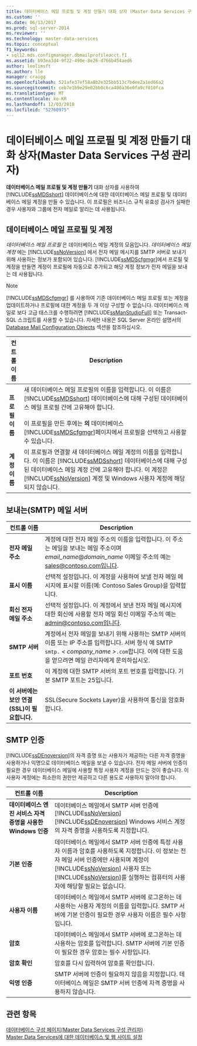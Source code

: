 ```yaml
---
title: 데이터베이스 메일 프로필 및 계정 만들기 대화 상자 (Master Data Services 구성 관리자) | Microsoft Docs
ms.custom: ''
ms.date: 06/13/2017
ms.prod: sql-server-2014
ms.reviewer: ''
ms.technology: master-data-services
ms.topic: conceptual
f1_keywords:
- sql12.mds.configmanager.dbmailprofileacct.f1
ms.assetid: b93ea3d4-9f22-490e-8e26-d766b454aed6
author: leolimsft
ms.author: lle
manager: craigg
ms.openlocfilehash: 521afe37ef58a8b2e325bb513c7bdee2a1ed66a2
ms.sourcegitcommit: ceb7e1b9e29e02bb0c6ca400a36e0fa9cf010fca
ms.translationtype: MT
ms.contentlocale: ko-KR
ms.lasthandoff: 12/03/2018
ms.locfileid: "52760975"
---
```

# <a name="create-database-mail-profile-and-account-dialog-box-master-data-services-configuration-manager"></a>데이터베이스 메일 프로필 및 계정 만들기 대화 상자(Master Data Services 구성 관리자)
  **데이터베이스 메일 프로필 및 계정 만들기** 대화 상자를 사용하여 [!INCLUDE[ssMDSshort](../includes/ssmdsshort-md.md)] 데이터베이스에 대한 데이터베이스 메일 프로필 및 데이터베이스 메일 계정을 만들 수 있습니다. 이 프로필은 비즈니스 규칙 유효성 검사가 실패한 경우 사용자와 그룹에 전자 메일로 알리는 데 사용됩니다.  
  
## <a name="database-mail-profile-and-account"></a>데이터베이스 메일 프로필 및 계정  
 *데이터베이스 메일 프로필* 은 데이터베이스 메일 계정의 모음입니다. *데이터베이스 메일 계정* 에는 [!INCLUDE[ssNoVersion](../includes/ssnoversion-md.md)] 에서 전자 메일 메시지를 SMTP 서버로 보내기 위해 사용하는 정보가 포함되어 있습니다. [!INCLUDE[ssMDScfgmgr](../includes/ssmdscfgmgr-md.md)]에서 프로필 및 계정을 만들면 계정이 프로필에 자동으로 추가되고 해당 계정 정보가 전자 메일을 보내는 데 사용됩니다.  
  
> [!NOTE]  
>  [!INCLUDE[ssMDScfgmgr](../includes/ssmdscfgmgr-md.md)] 를 사용하여 기존 데이터베이스 메일 프로필 또는 계정을 업데이트하거나 프로필에 대한 계정을 두 개 이상 구성할 수 없습니다. 데이터베이스 메일로 보다 고급 태스크를 수행하려면 [!INCLUDE[ssManStudioFull](../includes/ssmanstudiofull-md.md)] 또는 Transact-SQL 스크립트를 사용할 수 있습니다. 자세한 내용은 SQL Server 온라인 설명서의 [Database Mail Configuration Objects](../relational-databases/database-mail/database-mail-configuration-objects.md) 섹션을 참조하십시오.  
  
|컨트롤 이름|Description|  
|------------------|-----------------|  
|**프로필 이름**|새 데이터베이스 메일 프로필의 이름을 입력합니다. 이 이름은 [!INCLUDE[ssMDSshort](../includes/ssmdsshort-md.md)] 데이터베이스에 대해 구성된 데이터베이스 메일 프로필 간에 고유해야 합니다.<br /><br /> 이 프로필을 만든 후에는 **의** 데이터베이스 [!INCLUDE[ssMDScfgmgr](../includes/ssmdscfgmgr-md.md)]페이지에서 프로필을 선택하고 사용할 수 있습니다.|  
|**계정 이름**|이 프로필과 연결할 새 데이터베이스 메일 계정의 이름을 입력합니다. 이 이름은 [!INCLUDE[ssMDSshort](../includes/ssmdsshort-md.md)] 데이터베이스에 대해 구성된 데이터베이스 메일 계정 간에 고유해야 합니다. 이 계정은 [!INCLUDE[ssNoVersion](../includes/ssnoversion-md.md)] 계정 및 Windows 사용자 계정에 해당되지 않습니다.|  
  
## <a name="outgoing-smtp-mail-server"></a>보내는(SMTP) 메일 서버  
  
|컨트롤 이름|Description|  
|------------------|-----------------|  
|**전자 메일 주소**|계정에 대한 전자 메일 주소의 이름을 입력합니다. 이 주소는 메일을 보내는 메일 주소이며 *email_name*@*domain_name* 이메일 주소의 예는 sales@contoso.com입니다.|  
|**표시 이름**|선택적 설정입니다. 이 계정을 사용하여 보낼 전자 메일 메시지에 표시할 이름(예: Contoso Sales Group)을 입력합니다.|  
|**회신 전자 메일 주소**|선택적 설정입니다. 이 계정에서 보낸 전자 메일 메시지에 대한 회신에 사용할 전자 메일 회신 이메일 주소의 예는 admin@contoso.com입니다.|  
|**SMTP 서버**|계정에서 전자 메일을 보내기 위해 사용하는 SMTP 서버의 이름 또는 IP 주소를 입력합니다. 서버 형식 예 SMTP `smtp.` *< company_name >*`.com`합니다. 이에 대한 도움을 얻으려면 메일 관리자에게 문의하십시오.|  
|**포트 번호**|이 계정에 대한 SMTP 서버의 포트 번호를 입력합니다. 기본 SMTP 포트는 25입니다.|  
|**이 서버에는 보안 연결(SSL)이 필요합니다.**|SSL(Secure Sockets Layer)을 사용하여 통신을 암호화합니다.|  
  
## <a name="smtp-authentication"></a>SMTP 인증  
 [!INCLUDE[ssDEnoversion](../includes/ssdenoversion-md.md)]의 자격 증명 또는 사용자가 제공하는 다른 자격 증명을 사용하거나 익명으로 데이터베이스 메일을 보낼 수 있습니다. 전자 메일 서버에 인증이 필요한 경우 데이터베이스 메일에 사용할 특정 사용자 계정을 만드는 것이 좋습니다. 이 사용자 계정에는 최소한의 권한만 제공하고 다른 용도로 사용하지 말아야 합니다.  
  
|컨트롤 이름|Description|  
|------------------|-----------------|  
|**데이터베이스 엔진 서비스 자격 증명을 사용한 Windows 인증**|데이터베이스 메일에서 SMTP 서버 인증에 [!INCLUDE[ssNoVersion](../includes/ssnoversion-md.md)] [!INCLUDE[ssDEnoversion](../includes/ssdenoversion-md.md)] Windows 서비스 계정의 자격 증명을 사용하도록 지정합니다.|  
|**기본 인증**|데이터베이스 메일에서 SMTP 서버 인증에 특정 사용자 이름과 암호를 사용하도록 지정합니다. 이 정보는 전자 메일 서버 인증에만 사용되며 계정이 [!INCLUDE[ssNoVersion](../includes/ssnoversion-md.md)] 사용자 또는 [!INCLUDE[ssNoVersion](../includes/ssnoversion-md.md)]를 실행하는 컴퓨터의 사용자에 해당할 필요는 없습니다.|  
|**사용자 이름**|데이터베이스 메일에서 SMTP 서버에 로그온하는 데 사용하는 사용자 계정의 이름을 입력합니다. SMTP 서버에 기본 인증이 필요한 경우 사용자 이름은 필수 사항입니다.|  
|**암호**|데이터베이스 메일에서 SMTP 서버에 로그온하는 데 사용하는 암호를 입력합니다. SMTP 서버에 기본 인증이 필요한 경우 암호는 필수 사항입니다.|  
|**암호 확인**|암호를 다시 입력하여 암호를 확인합니다.|  
|**익명 인증**|SMTP 서버에 인증이 필요하지 않음을 지정합니다. 데이터베이스 메일은 SMTP 서버 인증에 자격 증명을 사용하지 않습니다.|  
  
## <a name="see-also"></a>관련 항목  
 [데이터베이스 구성 페이지&#40;Master Data Services 구성 관리자&#41;](../../2014/master-data-services/database-configuration-page-master-data-services-configuration-manager.md)   
 [Master Data Services에 대한 데이터베이스 및 웹 사이트 설정](set-up-the-database-and-website-for-master-data-services.md)  
  
  

